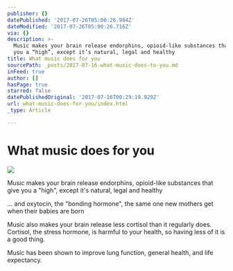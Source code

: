 ```yaml
---
publisher: {}
datePublished: '2017-07-26T05:00:26.984Z'
dateModified: '2017-07-26T05:00:26.716Z'
via: {}
description: >-
  Music makes your brain release endorphins, opioid-like substances that give
  you a “high”, except it’s natural, legal and healthy
title: What music does for you
sourcePath: _posts/2017-07-16-what-music-does-to-you.md
inFeed: true
author: []
hasPage: true
starred: false
datePublishedOriginal: '2017-07-16T00:29:19.929Z'
url: what-music-does-for-you/index.html
_type: Article

---
```

# What music does for you
![](https://the-grid-user-content.s3-us-west-2.amazonaws.com/e81f4a4a-2891-4725-93b0-46bc44943fe9.png)

Music makes your brain release endorphins, opioid-like substances that give you a "high", except it's natural, legal and healthy

... and oxytocin, the "bonding hormone", the same one new mothers get when their babies are born

Music also makes your brain release less cortisol than it regularly does. Cortisol, the stress hormone, is harmful to your health, so having less of it is a good thing.

Music has been shown to improve lung function, general health, and life expectancy.